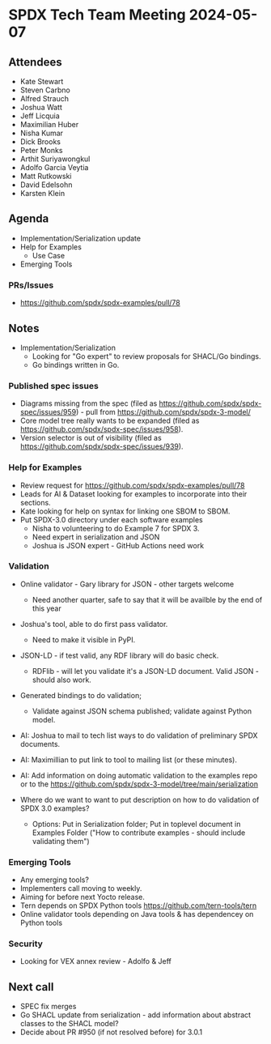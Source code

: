 # SPDX Tech Team Meeting 2024-05-07

## Attendees
- Kate Stewart
- Steven Carbno
- Alfred Strauch
- Joshua Watt
- Jeff Licquia
- Maximilian Huber
- Nisha Kumar
- Dick Brooks
- Peter Monks
- Arthit Suriyawongkul
- Adolfo Garcia Veytia
- Matt Rutkowski
- David Edelsohn
- Karsten Klein

## Agenda
- Implementation/Serialization update
- Help for Examples
  - Use Case
- Emerging Tools

### PRs/Issues
- https://github.com/spdx/spdx-examples/pull/78

## Notes
- Implementation/Serialization
  - Looking for "Go expert" to review proposals for SHACL/Go bindings.    
  - Go bindings written in Go.

### Published spec issues
- Diagrams missing from the spec (filed as https://github.com/spdx/spdx-spec/issues/959) - pull from https://github.com/spdx/spdx-3-model/
- Core model tree really wants to be expanded (filed as https://github.com/spdx/spdx-spec/issues/958).
- Version selector is out of visibility (filed as https://github.com/spdx/spdx-spec/issues/939).

### Help for Examples
- Review request for https://github.com/spdx/spdx-examples/pull/78
- Leads for AI & Dataset looking for examples to incorporate into their sections. 
- Kate looking for help on syntax for linking one SBOM to SBOM. 
- Put SPDX-3.0 directory under each software examples
  - Nisha to volunteering to do Example 7 for SPDX 3.
  - Need expert in serialization and JSON
  - Joshua is JSON expert - GitHub Actions need work

### Validation
- Online validator - Gary library for JSON - other targets welcome
  - Need another quarter, safe to say that it will be availble by the end of this year
- Joshua's tool, able to do first pass validator.
  - Need to make it visible in PyPI.
- JSON-LD - if test valid, any RDF library will do basic check.
  - RDFlib - will let you validate it's a JSON-LD document. Valid JSON - should also work.
- Generated bindings to do validation;
  - Validate against JSON schema published; validate against Python model.
- AI: Joshua to mail to tech list ways to do validation of preliminary SPDX documents. 
- AI: Maximillian to put link to tool to mailing list (or these minutes).
- AI: Add information on doing automatic validation to the examples repo or to the https://github.com/spdx/spdx-3-model/tree/main/serialization

- Where do we want to want to put description on how to do validation of SPDX 3.0 examples?
  - Options: Put in Serialization folder; Put in toplevel document in Examples Folder
    ("How to contribute examples - should include validating them")

### Emerging Tools
- Any emerging tools?
- Implementers call moving to weekly.
- Aiming for before next Yocto release.
- Tern depends on SPDX Python tools https://github.com/tern-tools/tern
- Online validator tools depending on Java tools & has dependencey on Python tools

### Security
- Looking for VEX annex review - Adolfo & Jeff

## Next call
- SPEC fix merges
- Go SHACL update from serialization - add information about abstract classes to the SHACL model?
- Decide about PR #950 (if not resolved before) for 3.0.1
